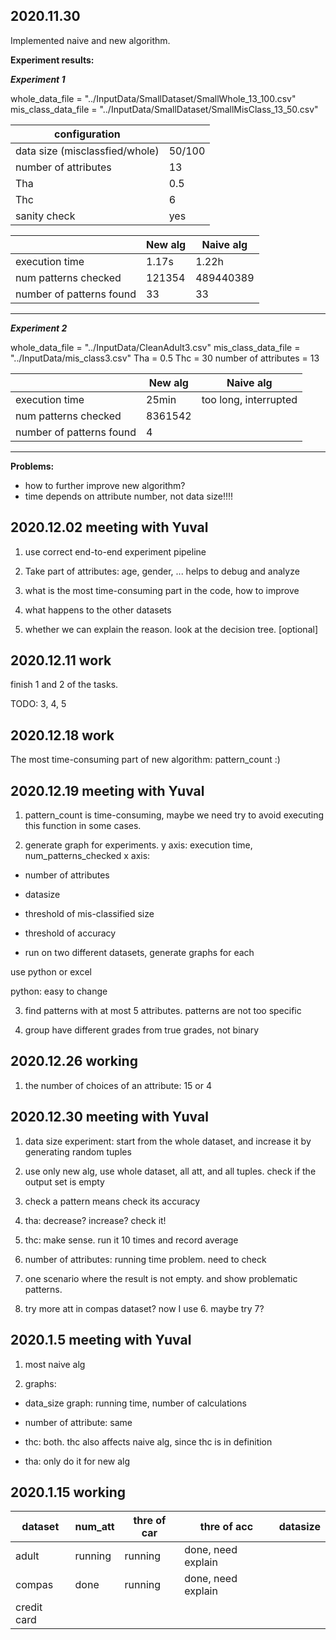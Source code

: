 ## 2020.11.30

Implemented naive and new algorithm.

**Experiment results:**

***Experiment 1***
 
 whole_data_file = "../InputData/SmallDataset/SmallWhole_13_100.csv"
 mis_class_data_file = "../InputData/SmallDataset/SmallMisClass_13_50.csv"


| configuration | |
| --- | --- |
| data size (misclassfied/whole) | 50/100 |
| number of attributes| 13|
| Tha | 0.5|
| Thc | 6 |
| sanity check | yes|



| | New alg | Naive alg |
| ----   | ----- | ----
| execution time | 1.17s | 1.22h |
| num patterns checked |  121354 | 489440389 |
| number of patterns found | 33 | 33|
---


***Experiment 2***
 
whole_data_file = "../InputData/CleanAdult3.csv"
mis_class_data_file = "../InputData/mis_class3.csv"
Tha = 0.5
Thc = 30
number of attributes = 13



| | New alg | Naive alg |
| ----   | ----- | ----
| execution time | 25min | too long, interrupted |
| num patterns checked |  8361542 | |
| number of patterns found | 4 | |


---
**Problems:**
- how to further improve new algorithm?
- time depends on attribute number, not data size!!!!


## 2020.12.02 meeting with Yuval 

1. use correct end-to-end experiment pipeline

2. Take part of attributes: age, gender, ... helps to debug and analyze

3. what is the most time-consuming part in the code, how to improve

4. what happens to the other datasets

5. whether we can explain the reason. look at the decision tree. [optional]


## 2020.12.11 work

finish 1 and 2 of the tasks.

TODO: 3, 4, 5

## 2020.12.18 work

The most time-consuming part of new algorithm: pattern_count :) 




## 2020.12.19 meeting with Yuval

1. pattern_count is time-consuming, maybe we need try to avoid executing this function in some cases.

2. generate graph for experiments. 
y axis: execution time, num_patterns_checked
x axis:
 - number of attributes
 - datasize
 - threshold of mis-classified size
 - threshold of accuracy
 
 - run on two different datasets, generate graphs for each

 use python or excel

 python: easy to change
 

3. find patterns with at most 5 attributes. patterns are not too specific

4. group have different grades from true grades, not binary


## 2020.12.26 working

1. the number of choices of an attribute: 15 or 4


## 2020.12.30 meeting with Yuval

1. data size experiment: start from the whole dataset, and increase it by generating random tuples

2. use only new alg, use whole dataset, all att, and all tuples.
check if the output set is empty

3. check a pattern means check its accuracy

4. tha: decrease? increase? check it! 

5. thc: make sense. run it 10 times and record average

6. number of attributes: running time problem. need to check

7. one scenario where the result is not empty. and show problematic patterns.

8. try more att in compas dataset? now I use 6. maybe try 7?


## 2020.1.5 meeting with Yuval

1. most naive alg

2. graphs:

- data_size graph: running time, number of calculations
- number of attribute: same
- thc: both. thc also affects naive alg, since thc is in definition

- tha: only do it for new alg

## 2020.1.15 working


| dataset | num_att | thre of car | thre of acc | datasize |
| --- | --- | --- | --- | --- |
| adult | running |  running | done, need explain  |   |
| compas |  done  | running  |  done, need explain  |    |
| credit card |     |    |     |    |

